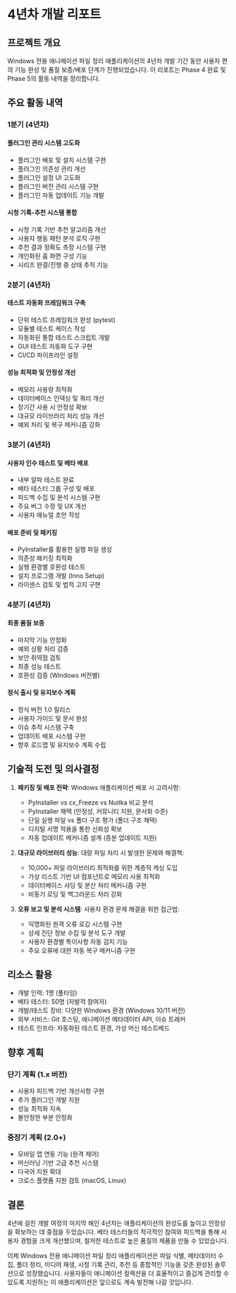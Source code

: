 # 4년차 개발 리포트

## 프로젝트 개요

Windows 전용 애니메이션 파일 정리 애플리케이션의 4년차 개발 기간 동안 사용자 편의 기능 완성 및 품질 보증/배포 단계가 진행되었습니다. 이 리포트는 Phase 4 완료 및 Phase 5의 활동 내역을 정리합니다.

## 주요 활동 내역

### 1분기 (4년차)

#### 플러그인 관리 시스템 고도화
- 플러그인 배포 및 설치 시스템 구현
- 플러그인 의존성 관리 개선
- 플러그인 설정 UI 고도화
- 플러그인 버전 관리 시스템 구현
- 플러그인 자동 업데이트 기능 개발

#### 시청 기록-추천 시스템 통합
- 시청 기록 기반 추천 알고리즘 개선
- 사용자 행동 패턴 분석 로직 구현
- 추천 결과 정확도 측정 시스템 구현
- 개인화된 홈 화면 구성 기능
- 시리즈 완결/진행 중 상태 추적 기능

### 2분기 (4년차)

#### 테스트 자동화 프레임워크 구축
- 단위 테스트 프레임워크 완성 (pytest)
- 모듈별 테스트 케이스 작성
- 자동화된 통합 테스트 스크립트 개발
- GUI 테스트 자동화 도구 구현
- CI/CD 파이프라인 설정

#### 성능 최적화 및 안정성 개선
- 메모리 사용량 최적화
- 데이터베이스 인덱싱 및 쿼리 개선
- 장기간 사용 시 안정성 확보
- 대규모 라이브러리 처리 성능 개선
- 예외 처리 및 복구 메커니즘 강화

### 3분기 (4년차)

#### 사용자 인수 테스트 및 베타 배포
- 내부 알파 테스트 완료
- 베타 테스터 그룹 구성 및 배포
- 피드백 수집 및 분석 시스템 구현
- 주요 버그 수정 및 UX 개선
- 사용자 매뉴얼 초안 작성

#### 배포 준비 및 패키징
- PyInstaller를 활용한 실행 파일 생성
- 의존성 패키징 최적화
- 실행 환경별 호환성 테스트
- 설치 프로그램 개발 (Inno Setup)
- 라이센스 검토 및 법적 고지 구현

### 4분기 (4년차)

#### 최종 품질 보증
- 마지막 기능 안정화
- 예외 상황 처리 검증
- 보안 취약점 검토
- 최종 성능 테스트
- 호환성 검증 (Windows 버전별)

#### 정식 출시 및 유지보수 계획
- 정식 버전 1.0 릴리스
- 사용자 가이드 및 문서 완성
- 이슈 추적 시스템 구축
- 업데이트 배포 시스템 구현
- 향후 로드맵 및 유지보수 계획 수립

## 기술적 도전 및 의사결정

1. **패키징 및 배포 전략**: Windows 애플리케이션 배포 시 고려사항:
   - PyInstaller vs cx_Freeze vs Nuitka 비교 분석
   - PyInstaller 채택 (안정성, 커뮤니티 지원, 문서화 수준)
   - 단일 실행 파일 vs 폴더 구조 평가 (폴더 구조 채택)
   - 디지털 서명 적용을 통한 신뢰성 확보
   - 자동 업데이트 메커니즘 설계 (증분 업데이트 지원)

2. **대규모 라이브러리 성능**: 대량 파일 처리 시 발생한 문제와 해결책:
   - 10,000+ 파일 라이브러리 최적화를 위한 계층적 캐싱 도입
   - 가상 리스트 기반 UI 컴포넌트로 메모리 사용 최적화
   - 데이터베이스 샤딩 및 분산 처리 메커니즘 구현
   - 비동기 로딩 및 백그라운드 처리 강화

3. **오류 보고 및 분석 시스템**: 사용자 환경 문제 해결을 위한 접근법:
   - 익명화된 원격 오류 로깅 시스템 구현
   - 상세 진단 정보 수집 및 분석 도구 개발
   - 사용자 환경별 특이사항 자동 감지 기능
   - 주요 오류에 대한 자동 복구 메커니즘 구현

## 리소스 활용

- 개발 인력: 1명 (풀타임)
- 베타 테스터: 50명 (자발적 참여자)
- 개발/테스트 장비: 다양한 Windows 환경 (Windows 10/11 버전)
- 외부 서비스: Git 호스팅, 애니메이션 메타데이터 API, 이슈 트래커
- 테스트 인프라: 자동화된 테스트 환경, 가상 머신 테스트베드

## 향후 계획

### 단기 계획 (1.x 버전)
- 사용자 피드백 기반 개선사항 구현
- 추가 플러그인 개발 지원
- 성능 최적화 지속
- 불안정한 부분 안정화

### 중장기 계획 (2.0+)
- 모바일 앱 연동 기능 (원격 제어)
- 머신러닝 기반 고급 추천 시스템
- 다국어 지원 확대
- 크로스 플랫폼 지원 검토 (macOS, Linux)

## 결론

4년에 걸친 개발 여정의 마지막 해인 4년차는 애플리케이션의 완성도를 높이고 안정성을 확보하는 데 중점을 두었습니다. 베타 테스터들의 적극적인 참여와 피드백을 통해 사용자 경험을 크게 개선했으며, 철저한 테스트로 높은 품질의 제품을 만들 수 있었습니다.

이제 Windows 전용 애니메이션 파일 정리 애플리케이션은 파일 식별, 메타데이터 수집, 폴더 정리, 미디어 재생, 시청 기록 관리, 추천 등 종합적인 기능을 갖춘 완성된 솔루션으로 성장했습니다. 사용자들이 애니메이션 컬렉션을 더 효율적이고 즐겁게 관리할 수 있도록 지원하는 이 애플리케이션은 앞으로도 계속 발전해 나갈 것입니다. 